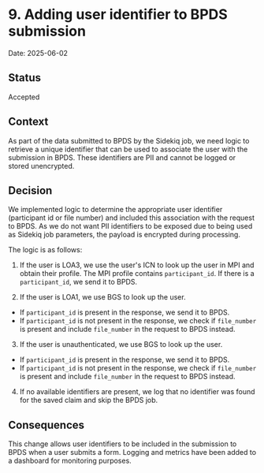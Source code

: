 # 9. Adding user identifier to BPDS submission

Date: 2025-06-02

## Status

Accepted

## Context

As part of the data submitted to BPDS by the Sidekiq job, we need logic to retrieve a unique identifier that can be used to associate the user with the submission in BPDS. These identifiers are PII and cannot be logged or stored unencrypted.

## Decision

We implemented logic to determine the appropriate user identifier (participant id or file number) and included this association with the request to BPDS. As we do not want PII identifiers to be exposed due to being used as Sidekiq job parameters, the payload is encrypted during processing.

The logic is as follows:
1) If the user is LOA3, we use the user's ICN to look up the user in MPI and obtain their profile. The MPI profile contains `participant_id`. If there is a `participant_id`, we send it to BPDS.

2) If the user is LOA1, we use BGS to look up the user.
  * If `participant_id` is present in the response, we send it to BPDS.
  * If `participant_id` is not present in the response, we check if `file_number` is present and include `file_number` in the request to BPDS instead.

3) If the user is unauthenticated, we use BGS to look up the user.
  * If `participant_id` is present in the response, we send it to BPDS.
  * If `participant_id` is not present in the response, we check if `file_number` is present and include `file_number` in the request to BPDS instead.

4) If no available identifiers are present, we log that no identifier was found for the saved claim and skip the BPDS job.

## Consequences

This change allows user identifiers to be included in the submission to BPDS when a user submits a form. Logging and metrics have been added to a dashboard for monitoring purposes.
